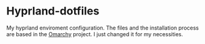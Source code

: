 # Hyprland-dotfiles
My hyprland enviroment configuration. The files and the installation process are based in the [Omarchy](https://github.com/basecamp/omarchy) project. I just changed it for my necessities.
